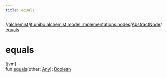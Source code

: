 ```yaml
---
title: equals
---
```

//[alchemist](../../../index.html)/[it.unibo.alchemist.model.implementations.nodes](../index.html)/[AbstractNode](index.html)/[equals](equals.html)



# equals



[jvm]\
fun [equals](equals.html)(other: [Any](https://kotlinlang.org/api/latest/jvm/stdlib/kotlin/-any/index.html)): [Boolean](https://kotlinlang.org/api/latest/jvm/stdlib/kotlin/-boolean/index.html)




